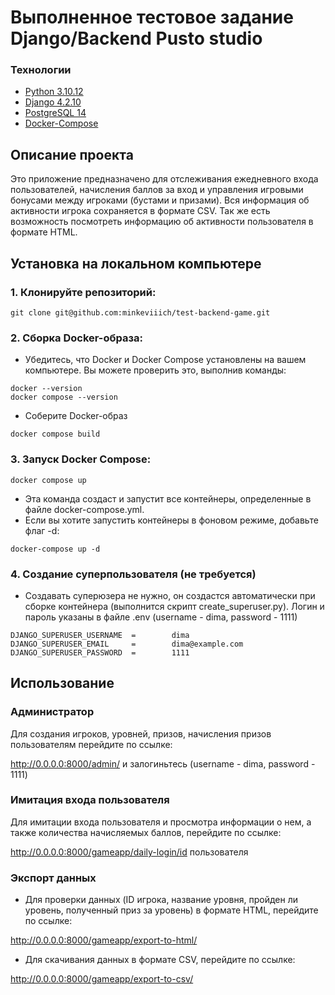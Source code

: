 # Выполненное тестовое задание Django/Backend Pusto studio
### __Технологии__
* [Python 3.10.12](https://www.python.org/doc/)
* [Django 4.2.10](https://docs.djangoproject.com/en/4.2/)
* [PostgreSQL 14](https://www.postgresql.org/docs/14/index.html)
* [Docker-Compose](https://docs.docker.com/compose/release-notes/)
## Описание проекта

Это приложение предназначено для отслеживания ежедневного входа пользователей, начисления баллов за вход и управления игровыми бонусами между игроками (бустами и призами). Вся информация об активности игрока сохраняется в формате CSV. Так же есть возможность посмотреть информацию об активности пользователя в формате HTML.

## Установка на локальном компьютере
### 1. Клонируйте репозиторий:
```
git clone git@github.com:minkeviiich/test-backend-game.git
```
### 2. Сборка Docker-образа: 
- Убедитесь, что Docker и Docker Compose установлены на вашем компьютере. Вы можете проверить это, выполнив команды:

```
docker --version
docker compose --version
```

- Соберите Docker-образ

```
docker compose build
```

### 3. Запуск Docker Compose:

```
docker compose up
```

- Эта команда создаст и запустит все контейнеры, определенные в файле docker-compose.yml.
- Если вы хотите запустить контейнеры в фоновом режиме, добавьте флаг -d:

```
docker-compose up -d
```

### 4. Создание суперпользователя (не требуется)
- Создавать суперюзера не нужно, он создастся автоматически при сборке контейнера (выполнится скрипт create_superuser.py). Логин и пароль указаны в файле .env (username - dima, password - 1111)

```
DJANGO_SUPERUSER_USERNAME  =        dima
DJANGO_SUPERUSER_EMAIL     =        dima@example.com
DJANGO_SUPERUSER_PASSWORD  =        1111
```
## Использование
### Администратор
Для создания игроков, уровней, призов, начисления призов пользователям перейдите по ссылке:

http://0.0.0.0:8000/admin/ и залогиньтесь (username - dima, password - 1111)

### Имитация входа пользователя

Для имитации входа пользователя и просмотра информации о нем, а также количества начисляемых баллов, перейдите по ссылке:

http://0.0.0.0:8000/gameapp/daily-login/id пользователя

### Экспорт данных

- Для проверки данных (ID игрока, название уровня, пройден ли уровень, полученный приз за уровень) в формате HTML, перейдите по ссылке:

http://0.0.0.0:8000/gameapp/export-to-html/

- Для скачивания данных в формате CSV, перейдите по ссылке:

http://0.0.0.0:8000/gameapp/export-to-csv/
